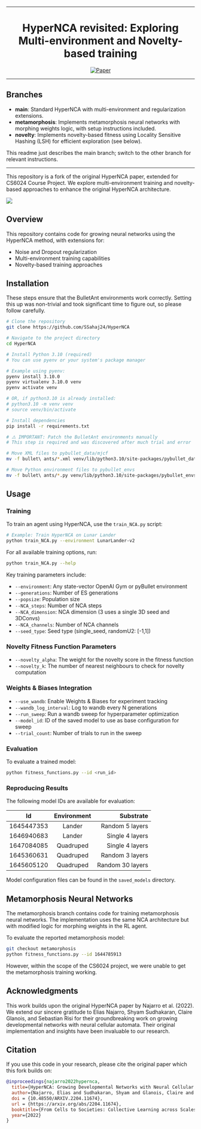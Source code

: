 
---

<div align="center">

# HyperNCA revisited: Exploring Multi-environment and Novelty-based training

[![Paper](https://img.shields.io/badge/paper-arxiv.2204.11674-B31B1B.svg)](https://arxiv.org/abs/2204.11674)
</div>

---

## Branches
- **main**: Standard HyperNCA with multi-environment and regularization extensions.
- **metamorphosis**: Implements metamorphosis neural networks with morphing weights logic, with setup instructions included.
- **novelty**: Implements novelty-based fitness using Locality Sensitive Hashing (LSH) for efficient exploration (see below).

This readme just describes the main branch; switch to the other branch for relevant instructions.

---

This repository is a fork of the original HyperNCA paper, extended for CS6024 Course Project. We explore multi-environment training and novelty-based approaches to enhance the original HyperNCA architecture.

![](images/main.png)

## Overview

This repository contains code for growing neural networks using the HyperNCA method, with extensions for:
- Noise and Dropout regularization
- Multi-environment training capabilities
- Novelty-based training approaches

## Installation

These steps ensure that the BulletAnt environments work correctly. Setting this up was non-trivial and took significant time to figure out, so please follow carefully.

```bash
# Clone the repository
git clone https://github.com/SSahaj24/HyperNCA

# Navigate to the project directory
cd HyperNCA

# Install Python 3.10 (required)
# You can use pyenv or your system's package manager

# Example using pyenv:
pyenv install 3.10.0
pyenv virtualenv 3.10.0 venv
pyenv activate venv

# OR, if python3.10 is already installed:
# python3.10 -m venv venv
# source venv/bin/activate

# Install dependencies
pip install -r requirements.txt

# ⚠️ IMPORTANT: Patch the BulletAnt environments manually
# This step is required and was discovered after much trial and error

# Move XML files to pybullet_data/mjcf
mv -f bullet\ ants/*.xml venv/lib/python3.10/site-packages/pybullet_data/mjcf/

# Move Python environment files to pybullet_envs
mv -f bullet\ ants/*.py venv/lib/python3.10/site-packages/pybullet_envs/
```

## Usage

### Training

To train an agent using HyperNCA, use the `train_NCA.py` script:

```bash
# Example: Train HyperNCA on Lunar Lander
python train_NCA.py --environment LunarLander-v2
```

For all available training options, run:
```bash
python train_NCA.py --help
```

Key training parameters include:
- `--environment`: Any state-vector OpenAI Gym or pyBullet environment
- `--generations`: Number of ES generations
- `--popsize`: Population size
- `--NCA_steps`: Number of NCA steps
- `--NCA_dimension`: NCA dimension (3 uses a single 3D seed and 3DConvs)
- `--NCA_channels`: Number of NCA channels
- `--seed_type`: Seed type (single_seed, randomU2: [-1,1])

### Novelty Fitness Function Parameters
- `--novelty_alpha`: The weight for the novelty score in the fitness function
- `--novelty_k`: The number of nearest neighbours to check for novelty computation

### Weights & Biases Integration
- `--use_wandb`: Enable Weights & Biases for experiment tracking
- `--wandb_log_interval`: Log to wandb every N generations
- `--run_sweep`: Run a wandb sweep for hyperparameter optimization
- `--model_id`: ID of the saved model to use as base configuration for sweep
- `--trial_count`: Number of trials to run in the sweep

### Evaluation

To evaluate a trained model:

```bash
python fitness_functions.py --id <run_id>
```

### Reproducing Results

The following model IDs are available for evaluation:

| Id            | Environment    | Substrate |
| ------------- |:-------------:| ------:|
| 1645447353    | Lander        | Random 5 layers |
| 1646940683    | Lander        | Single 4 layers |
| 1647084085    | Quadruped     | Single 4 layers |
| 1645360631    | Quadruped     | Random 3 layers |
| 1645605120    | Quadruped     | Random 30 layers |

Model configuration files can be found in the `saved_models` directory.

## Metamorphosis Neural Networks

The metamorphosis branch contains code for training metamorphosis neural networks. The implementation uses the same NCA architecture but with modified logic for morphing weights in the RL agent.

To evaluate the reported metamorphosis model:
```bash
git checkout metamorphosis
python fitness_functions.py --id 1644785913
```

However, within the scope of the CS6024 project, we were unable to get the metamorphosis training working.

## Acknowledgments

This work builds upon the original HyperNCA paper by Najarro et al. (2022). We extend our sincere gratitude to Elias Najarro, Shyam Sudhakaran, Claire Glanois, and Sebastian Risi for their groundbreaking work on growing developmental networks with neural cellular automata. Their original implementation and insights have been invaluable to our research.

## Citation

If you use this code in your research, please cite the original paper which this fork builds on:

```bibtex
@inproceedings{najarro2022hypernca,
  title={HyperNCA: Growing Developmental Networks with Neural Cellular Automata},
  author={Najarro, Elias and Sudhakaran, Shyam and Glanois, Claire and Risi, Sebastian},
  doi = {10.48550/ARXIV.2204.11674},
  url = {https://arxiv.org/abs/2204.11674},
  booktitle={From Cells to Societies: Collective Learning across Scales},
  year={2022}
}
```